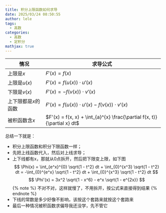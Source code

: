 ```yaml
---
title: 积分上限函数如何求导
date: 2025/03/24 08:50:55
author: lele
tags:
  - 高数
categories:
  - 高数
  - 定积分
mathjax: true
---
```


| **情况**        | **求导公式**                                                                  |
| ------------- | ------------------------------------------------------------------------- |
| 上限是$x$      |$F'(x) = f(x)$                                                           |
| 上限是$u(x)$   |$F'(x) = f(u(x)) \cdot u'(x)$                                          |
| 下限是$v(x)$   |$F'(x) = -f(v(x)) \cdot v'(x)$                                         |
| 上下限都是$x$的函数 |$F'(x) = f(u(x)) \cdot u'(x) - f(v(x)) \cdot v'(x)$                    |
| 被积函数含$x$    |$F'(x) = f(x, x) + \int_{a}^{x} \frac{\partial f(x, t)}{\partial x} dt$|
总结一下就是：
- 积分上限函数和积分下限函数一样；
- 先把上线函数代入，然后对上线求导；
- 上下线都有x，那就从0点拆开，然后把下限变上限，如下图
$$
\Phi(x) = \int_{e^x}^{0} \sqrt{1 - t^2}  dt + \int_{0}^{x^3} \sqrt{1 - t^2} dt = -\int_{0}^{e^x} \sqrt{1 - t^2} dt + \int_{0}^{x^3} \sqrt{1 - t^2} dt
$$
$$
\Phi'(x)  = 3x^2 \sqrt{1 - x^6} - e^x \sqrt{1 - e^{2x}}
$$
{% note %}
不对不对，这样就慢了，不用拆开，按公式来直接得到结果
{% endnote %}
- 下线的常数是多少好像不影响，该按这个套路来就按这个套路来
- 最后一种情况被积函数求偏导我还没学，先不管它